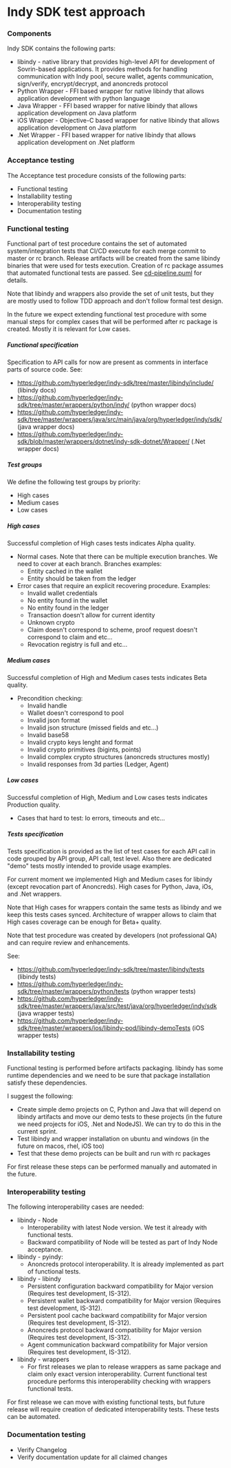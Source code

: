 # Indy SDK test approach 

### Components

Indy SDK contains the following parts:
* libindy - native library that provides high-level API for development of Sovrin-based applications.
It provides methods for handling communication with Indy pool, secure wallet, agents communication,
sign/verify, encrypt/decrypt, and anoncreds protocol
* Python Wrapper - FFI based wrapper for native libindy that allows application development with python language
* Java Wrapper - FFI based wrapper for native libindy that allows application development on Java platform
* iOS Wrapper - Objective-C based wrapper for native libindy that allows application development on Java platform
* .Net Wrapper - FFI based wrapper for native libindy that allows application development on .Net platform

### Acceptance testing

The Acceptance test procedure consists of the following parts:
* Functional testing
* Installability testing
* Interoperability testing
* Documentation testing

### Functional testing

Functional part of test procedure contains the set of automated system/integration tests that CI/CD execute for each
merge commit to master or rc branch. Release artifacts will be created from the same libindy binaries that were
used for tests execution. Creation of rc package assumes that automated functional tests are passed. 
See [cd-pipeline.puml](cd-pipeline.puml) for details.
 
Note that libindy and wrappers also provide the set of unit tests, but they are mostly used to follow TDD
approach and don't follow formal test design.

In the future we expect extending functional test procedure with some manual steps for complex cases that 
will be performed after rc package is created. Mostly it is relevant for Low cases. 

##### Functional specification

Specification to API calls for now are present as comments in interface parts of source code. See:
* https://github.com/hyperledger/indy-sdk/tree/master/libindy/include/ (libindy docs)
* https://github.com/hyperledger/indy-sdk/tree/master/wrappers/python/indy/ (python wrapper docs)
* https://github.com/hyperledger/indy-sdk/tree/master/wrappers/java/src/main/java/org/hyperledger/indy/sdk/
(java wrapper docs)
* https://github.com/hyperledger/indy-sdk/blob/master/wrappers/dotnet/indy-sdk-dotnet/Wrapper/ (.Net wrapper docs)
 
##### Test groups

We define the following test groups by priority:
* High cases
* Medium cases
* Low cases

##### High cases

Successful completion of High cases tests indicates Alpha quality.

* Normal cases. Note that there can be multiple execution branches. We need to cover at each branch.
 Branches examples:
  * Entity cached in the wallet
  * Entity should be taken from the ledger
* Error cases that require an explicit recovering procedure. Examples:
  * Invalid wallet credentials
  * No entity found in the wallet
  * No entity found in the ledger
  * Transaction doesn't allow for current identity
  * Unknown crypto
  * Claim doesn't correspond to scheme, proof request doesn't correspond to claim and etc...
  * Revocation registry is full and etc...

##### Medium cases

Successful completion of High and Medium cases tests indicates Beta quality.

* Precondition checking:
  * Invalid handle
  * Wallet doesn't correspond to pool
  * Invalid json format
  * Invalid json structure (missed fields and etc...)
  * Invalid base58
  * Invalid crypto keys lenght and format
  * Invalid crypto primitives (bigints, points)
  * Invalid complex crypto structures (anoncreds structures mostly)
  * Invalid responses from 3d parties (Ledger, Agent)

##### Low cases

Successful completion of High, Medium and Low cases tests indicates Production quality.

* Cases that hard to test: Io errors, timeouts and etc...

##### Tests specification

Tests specification is provided as the list of test cases for each API call in code grouped by
API group, API call, test level. Also there are dedicated "demo" tests mostly intended to provide
usage examples.

For current moment we implemented High and Medium cases for libindy (except revocation part of Anoncreds). High
cases for Python, Java, iOs, and .Net wrappers.

Note that High cases for wrappers contain the same tests as libindy and we keep this tests cases synced.
Architecture of wrapper allows to claim that High cases coverage can be enough for Beta+ quality.

Note that test procedure was created by developers (not professional QA) and can require review and 
enhancements.

See:
* https://github.com/hyperledger/indy-sdk/tree/master/libindy/tests (libindy tests)
* https://github.com/hyperledger/indy-sdk/tree/master/wrappers/python/tests (python wrapper tests)
* https://github.com/hyperledger/indy-sdk/tree/master/wrappers/java/src/test/java/org/hyperledger/indy/sdk (java wrapper tests)
* https://github.com/hyperledger/indy-sdk/tree/master/wrappers/ios/libindy-pod/libindy-demoTests (iOS wrapper tests)

### Installability testing

Functional testing is performed before artifacts packaging. libindy has some runtime dependencies
and we need to be sure that package installation satisfy these dependencies.

I suggest the following:
* Create simple demo projects on C, Python and Java that will depend on libindy artifacts and move our demo tests
to these projects (in the future we need projects for iOS, .Net and NodeJS). We can try to do this in the current
sprint.
* Test libindy and wrapper installation on ubuntu and windows (in the future on macos, rhel, iOS too)
* Test that these demo projects can be built and run with rc packages

For first release these steps can be performed manually and automated in the future.

### Interoperability testing

The following interoperability cases are needed:

* libindy - Node
  * Interoperability with latest Node version. We test it already with functional tests.
  * Backward compatibility of Node will be tested as part of Indy Node acceptance. 
* libindy - pyindy:
  * Anoncreds protocol interoperability. It is already implemented as part of functional tests.
* libindy - libindy
  * Persistent configuration backward compatibility for Major version (Requires test development, IS-312).
  * Persistent wallet backward compatibility for Major version (Requires test development, IS-312).
  * Persistent pool cache backward compatibility for Major version (Requires test development, IS-312).
  * Anoncreds protocol backward compatibility for Major version (Requires test development, IS-312).
  * Agent communication backward compatibility for Major version (Requires test development, IS-312).
* libindy - wrappers
  * For first releases we plan to release wrappers as same package and claim only exact version interoperability.
  Current functional test procedure performs this interoperability checking with wrappers functional tests.
 
For first release we can move with existing functional tests, but future release will require creation of
dedicated interoperability tests. These tests can be automated.

### Documentation testing

* Verify Changelog
* Verify documentation update for all claimed changes 
